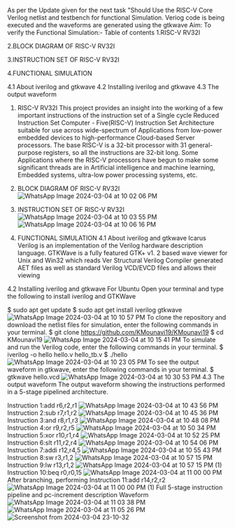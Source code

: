 As per the Update given for the next task "Should Use the RISC-V Core Verilog netlist and testbench for functional Simulation.
Veriog code is being executed and the waveforms are generated using the gtkwave
Aim: To verify the Functional Simulation:-
Table of contents
1.RISC-V RV32I

2.BLOCK DIAGRAM OF RISC-V RV32I

3.INSTRUCTION SET OF RISC-V RV32I

4.FUNCTIONAL SIMULATION

4.1 About iverilog and gtkwave
4.2 Installing iverilog and gtkwave
4.3 The output waveform
1. RISC-V RV32I
This project provides an insight into the working of a few important instructions of the instruction set of a Single cycle Reduced Instruction Set Computer - Five(RISC-V) Instruction Set Architecture suitable for use across wide-spectrum of Applications from low-power embedded devices to high-performance Cloud-based Server processors. The base RISC-V is a 32-bit processor with 31 general-purpose registers, so all the instructions are 32-bit long. Some Applications where the RISC-V processors have begun to make some significant threads are in Artificial intelligence and machine learning, Embedded systems, ultra-low power processing systems, etc.

2. BLOCK DIAGRAM OF RISC-V RV32I
   ![WhatsApp Image 2024-03-04 at 10 02 06 PM](https://github.com/KMounavi19/KMounavi19/assets/160726381/3fc4ae9f-5f39-4383-8169-cb97c1fd94d9)
3. INSTRUCTION SET OF RISC-V RV32I
![WhatsApp Image 2024-03-04 at 10 03 55 PM](https://github.com/KMounavi19/KMounavi19/assets/160726381/75f9bb5d-e927-4da9-9d32-505f51996a9f)
![WhatsApp Image 2024-03-04 at 10 06 16 PM](https://github.com/KMounavi19/KMounavi19/assets/160726381/58e89cee-b051-4444-b959-750af91bff6f)

4. FUNCTIONAL SIMULATION
4.1 About iverilog and gtkwave
Icarus Verilog is an implementation of the Verilog hardware description language.
GTKWave is a fully featured GTK+ v1. 2 based wave viewer for Unix and Win32 which reads Ver Structural Verilog Compiler generated AET files as well as standard Verilog VCD/EVCD files and allows their viewing

4.2 Installing iverilog and gtkwave
For Ubuntu
Open your terminal and type the following to install iverilog and GTKWave

$   sudo apt get update
$   sudo apt get install iverilog gtkwave
![WhatsApp Image 2024-03-04 at 10 10 57 PM](https://github.com/KMounavi19/KMounavi19/assets/160726381/1280e518-1772-462a-a692-11612e180460)
To clone the repository and download the netlist files for simulation, enter the following commands in your terminal.
$ git clone https://github.com/KMounavi19/KMounavi19
$ cd KMounavi19
![WhatsApp Image 2024-03-04 at 10 15 41 PM](https://github.com/KMounavi19/KMounavi19/assets/160726381/f93104bf-6353-433d-a4a7-c57739fd5b55)
To simulate and run the Verilog code, enter the following commands in your terminal.
$ iverilog -o hello hello.v hello_tb.v
$ ./hello
![WhatsApp Image 2024-03-04 at 10 23 05 PM](https://github.com/KMounavi19/KMounavi19/assets/160726381/32cfed85-9ee6-4a90-8cca-626cb04ac0f4)
To see the output waveform in gtkwave, enter the following commands in your terminal.
$ gtkwave hello.vcd
![WhatsApp Image 2024-03-04 at 10 30 53 PM](https://github.com/KMounavi19/KMounavi19/assets/160726381/52acea0a-5ae9-4b90-a683-fb48c87ba0ff)
4.3 The output waveform
The output waveform showing the instructions performed in a 5-stage pipelined architecture.

Instruction 1:add r6,r2,r1
![WhatsApp Image 2024-03-04 at 10 43 56 PM](https://github.com/KMounavi19/KMounavi19/assets/160726381/4329f40a-466a-4b28-9387-895e081c4063)
Instruction 2:sub r7,r1,r2
![WhatsApp Image 2024-03-04 at 10 45 36 PM](https://github.com/KMounavi19/KMounavi19/assets/160726381/f1eaa003-14cd-461e-9eff-079ff95a27ce)
Instruction 3:and r8,r1,r3
![WhatsApp Image 2024-03-04 at 10 48 08 PM](https://github.com/KMounavi19/KMounavi19/assets/160726381/b61fb8f7-7cea-4623-9236-59661b460bc2)
Instruction 4:or r9,r2,r5
![WhatsApp Image 2024-03-04 at 10 50 34 PM](https://github.com/KMounavi19/KMounavi19/assets/160726381/7701a35c-b71e-4ccb-b7c6-0fc94be536f5)
Instruction 5:xor r10,r1,r4 
![WhatsApp Image 2024-03-04 at 10 52 25 PM](https://github.com/KMounavi19/KMounavi19/assets/160726381/80d9822e-814d-4a8e-9b61-836877443861)
Instruction 6:slt r11,r2,r4
![WhatsApp Image 2024-03-04 at 10 54 06 PM](https://github.com/KMounavi19/KMounavi19/assets/160726381/48b6acc8-99d2-4765-b234-837f8eafebce)
Instruction 7:addi r12,r4,5
![WhatsApp Image 2024-03-04 at 10 55 43 PM](https://github.com/KMounavi19/KMounavi19/assets/160726381/4b4901bd-eb49-4b61-878a-99280852e869)
Instruction 8:sw r3,r1,2
![WhatsApp Image 2024-03-04 at 10 57 15 PM](https://github.com/KMounavi19/KMounavi19/assets/160726381/3aa9f8e5-6501-497e-ad7f-03dd739da744)
Instruction 9:lw r13,r1,2
![WhatsApp Image 2024-03-04 at 10 57 15 PM (1)](https://github.com/KMounavi19/KMounavi19/assets/160726381/0ca322e2-926e-457c-9ab8-74c58f76b455)
Instruction 10:beq r0,r0,15 
![WhatsApp Image 2024-03-04 at 11 00 00 PM](https://github.com/KMounavi19/KMounavi19/assets/160726381/300ccc44-76c8-427e-8a19-5083a6298df3)
After branching, performing Instruction 11:add r14,r2,r2
![WhatsApp Image 2024-03-04 at 11 00 00 PM (1)](https://github.com/KMounavi19/KMounavi19/assets/160726381/5b06566f-7baf-4c09-b272-a9f0497a13c8)
Full 5-stage instruction pipeline and pc-increment description Waveform
![WhatsApp Image 2024-03-04 at 11 03 38 PM](https://github.com/KMounavi19/KMounavi19/assets/160726381/4105811b-26f2-4022-9313-17037da86c3a)
![WhatsApp Image 2024-03-04 at 11 05 26 PM](https://github.com/KMounavi19/KMounavi19/assets/160726381/857bb649-c9ca-483c-bda8-2ce76424858c)
![Screenshot from 2024-03-04 23-10-32](https://github.com/KMounavi19/KMounavi19/assets/160726381/f3f94246-16ba-40b5-a573-56a083fc6109)


